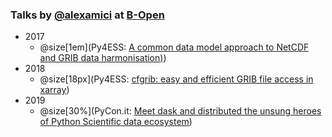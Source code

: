 ### Talks by [@alexamici](https://twitter.com/alexamici) at [B-Open](http://www.bopen.it)

 * 2017
   * @size[1em](Py4ESS: [A common data model approach to NetCDF and GRIB data harmonisation)](https://gitpitch.com/alexamici/talks/master?p=Py4ESS))
 * 2018
   * @size[18px](Py4ESS: [cfgrib: easy and efficient GRIB file access in xarray](https://gitpitch.com/alexamici/talks/master?p=Py4ESS-2018))
 * 2019
   * @size[30%](PyCon.it: [Meet dask and distributed the unsung heroes of Python Scientific data ecosystem](https://gitpitch.com/alexamici/talks/master?p=PyConX-2019))
